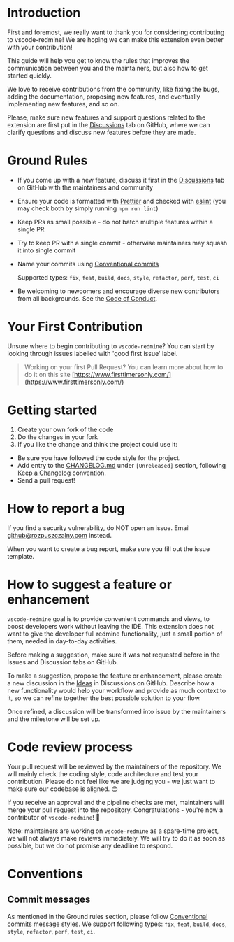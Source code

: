 # Introduction

First and foremost, we really want to thank you for considering contributing to vscode-redmine! We are hoping we can make this extension even better with your contribution!

This guide will help you get to know the rules that improves the communication between you and the maintainers, but also how to get started quickly.

We love to receive contributions from the community, like fixing the bugs, adding the documentation, proposing new features, and eventually implementing new features, and so on.

Please, make sure new features and support questions related to the extension are first put in the [Discussions](https://github.com/rozpuszczalny/vscode-redmine/discussions) tab on GitHub, where we can clarify questions and discuss new features before they are made.

# Ground Rules

* If you come up with a new feature, discuss it first in the [Discussions](https://github.com/rozpuszczalny/vscode-redmine/discussions) tab on GitHub with the maintainers and community
* Ensure your code is formatted with [Prettier](https://prettier.io) and checked with [eslint](https://eslint.org) (you may check both by simply running `npm run lint`)
* Keep PRs as small possible - do not batch multiple features within a single PR
* Try to keep PR with a single commit - otherwise maintainers may squash it into single commit
* Name your commits using [Conventional commits](https://www.conventionalcommits.org/en/v1.0.0/)

  Supported types: `fix`, `feat`, `build`, `docs`, `style`, `refactor`, `perf`, `test`, `ci`

* Be welcoming to newcomers and encourage diverse new contributors from all backgrounds. See the [Code of Conduct](./CODE_OF_CONDUCT.md).

# Your First Contribution

Unsure where to begin contributing to `vscode-redmine`? You can start by looking through issues labelled with 'good first issue' label.

> Working on your first Pull Request? You can learn more about how to do it on this site [https://www.firsttimersonly.com/](https://www.firsttimersonly.com/)


# Getting started

1. Create your own fork of the code
2. Do the changes in your fork
3. If you like the change and think the project could use it:
  * Be sure you have followed the code style for the project.
  * Add entry to the [CHANGELOG.md](./CHANGELOG.md) under `[Unreleased]` section, following [Keep a Changelog](https://keepachangelog.com/en/1.0.0/) convention.
  * Send a pull request!

# How to report a bug

If you find a security vulnerability, do NOT open an issue. Email github@rozpuszczalny.com instead.

When you want to create a bug report, make sure you fill out the issue template.

# How to suggest a feature or enhancement

`vscode-redmine` goal is to provide convenient commands and views, to boost developers work without leaving the IDE. This extension does not want to give the developer full redmine functionality, just a small portion of them, needed in day-to-day activities.

Before making a suggestion, make sure it was not requested before in the Issues and Discussion tabs on GitHub.

To make a suggestion, propose the feature or enhancement, please create a new discussion in the [Ideas](https://github.com/rozpuszczalny/vscode-redmine/discussions/categories/ideas) in Discussions on GitHub. Describe how a new functionality would help your workflow and provide as much context to it, so we can refine together the best possible solution to your flow.

Once refined, a discussion will be transformed into issue by the maintainers and the milestone will be set up.

# Code review process

Your pull request will be reviewed by the maintainers of the repository. We will mainly check the coding style, code architecture and test your contribution. Please do not feel like we are judging you - we just want to make sure our codebase is aligned. 😊

If you receive an approval and the pipeline checks are met, maintainers will merge your pull request into the repository. Congratulations - you're now a contributor of `vscode-redmine`! 🎉

Note: maintainers are working on `vscode-redmine` as a spare-time project, we will not always make reviews immediately. We will try to do it as soon as possible, but we do not promise any deadline to respond.

# Conventions

## Commit messages

As mentioned in the Ground rules section, please follow [Conventional commits](https://www.conventionalcommits.org/en/v1.0.0/) message styles. We support following types: `fix`, `feat`, `build`, `docs`, `style`, `refactor`, `perf`, `test`, `ci`.
